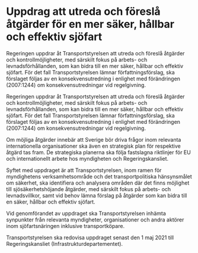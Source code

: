 # Uppdrag att utreda och föreslå åtgärder för en mer säker, hållbar och effektiv sjöfart

Regeringen uppdrar åt Transportstyrelsen att utreda och föreslå åtgärder och kontrollmöjligheter, med särskilt fokus på arbets- och levnadsförhållanden, som kan bidra till en mer säker, hållbar och effektiv sjöfart. För det fall Transportstyrelsen lämnar författningsförslag, ska förslaget följas av en konsekvensutredning i enlighet med förändringen
(2007:1244) om konsekvensutredningar vid regelgivning.

Regeringen uppdrar åt Transportstyrelsen att utreda och föreslå åtgärder och kontrollmöjligheter, med särskilt fokus på arbets- och levnadsförhållanden, som kan bidra till en mer säker, hållbar och effektiv sjöfart. För det fall Transportstyrelsen lämnar författningsförslag, ska förslaget följas av en konsekvensutredning i enlighet med förändringen
(2007:1244) om konsekvensutredningar vid regelgivning.

Om möjliga åtgärder innebär att Sverige bör driva frågor inom relevanta
internationella organisationer ska även en strategisk plan för respektive
åtgärd tas fram. De strategiska planerna ska följa fastslagna riktlinjer för EU och internationellt arbete hos myndigheten och Regeringskansliet.

Syftet med uppdraget är att Transportstyrelsen, inom ramen för
myndighetens verksamhetsområde och det transportpolitiska hänsynsmålet om säkerhet, ska identifiera och analysera områden där det finns möjlighet till sjösäkerhetshöjande åtgärder, med särskilt fokus på arbets- och levnadsvillkor, samt vid behov lämna förslag på åtgärder som kan bidra till en säker, hållbar och effektiv sjöfart.

Vid genomförandet av uppdraget ska Transportstyrelsen inhämta synpunkter från relevanta myndigheter, organisationer och andra aktörer inom sjöfartsnäringen inklusive transportköpare.

Transportstyrelsen ska redovisa uppdraget senast den 1 maj 2021 till Regeringskansliet (Infrastrukturdepartementet).
